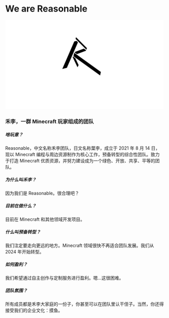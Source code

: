 # We are Reasonable
![logo](../Image_1726547675182.jpg)
### 禾李，一群 Minecraft 玩家组成的团队    

##### 啥玩意？
Reasonable，中文名称禾李团队，日文名称葉李，成立于 2021 年 8 月 14 日，现以 Minecraft 编程与周边资源制作为核心工作，预备转型的综合性团队。致力于打造 Minecraft 优质资源，并努力建设成为一个绿色、开放、共享、平等的团队。

##### 为什么叫禾李？
因为我们是 Reasonable。很合理吧？

##### 目前在做什么？
目前在 Minecraft 和其他领域开发项目。

##### 什么叫预备转型？
我们注定要走向更远的地方。Minecraft 领域很快不再适合团队发展。我们从 2024 年开始转型。

##### 如何盈利？
我们希望通过自主创作与定制服务进行盈利。嗯...这很困难。

##### 团队氛围？
所有成员都是禾李大家庭的一份子，你甚至可以在团队里认干侄子。当然，你还得接受我们的企业文化：摸鱼。
